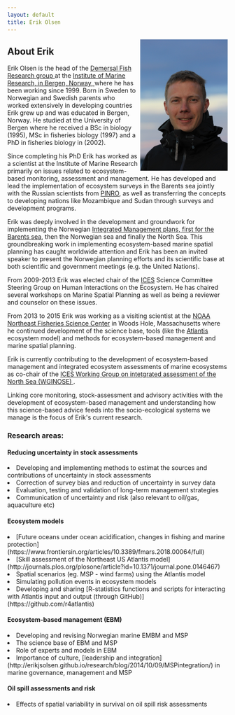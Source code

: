```yaml
---
layout: default
title: Erik Olsen
---
```


<img src="/assets/erik_ute.jpg" style="float: right;  width: 200px;  padding:0px 0px 0px 5px;"/>

## About Erik 



Erik Olsen is the head of the <a href="http://www.imr.no/forskning/faggrupper/bunnfisk/en"> Demersal Fish Research group </a> at the <a href="http://www.imr.no">Institute of Marine Research, in Bergen, Norway, </a> where he has been working since 1999. Born in Sweden to Norwegian and Swedish parents who worked extensively in developing countries Erik grew up and was educated in Bergen, Norway. He studied at the University of Bergen where he received a BSc in biology (1995), MSc in fisheries biology (1997) and a PhD in fisheries biology in (2002). </br>

Since completing his PhD Erik has worked as a scientist at the Institute of Marine Research primarily on issues related to ecosystem-based monitoring, assessment and management. He has developed and lead the implementation of ecosystem surveys in the Barents sea jointly with the Russian scientists from <a href="http://www.pinro.ru">PINRO</a>, as well as transferring the concepts to developing nations like Mozambique and Sudan through surveys and development programs. </br>

Erik was deeply involved in the development and groundwork for implementing the Norwegian <a href="http://www.regjeringen.no/en/dep/kld/Selected-topics/department-for-marine-management-and-pol/havforvaltning/integrated-management-of-the-barents-sea.html?id=87148">Integrated Management plans, first for the  Barents sea</a>, then the Norwegian sea and finally the North Sea. This groundbreaking work in implementing ecosystem-based marine spatial planning has caught worldwide attention and Erik has been an invited speaker to present the Norwegian planning efforts and its scientific base at both scientific and government meetings (e.g. the United Nations). </br>

From 2009-2013 Erik was elected chair of the <a href="http://www.ices.dk">ICES</a> Science Committee Steering Group on Human Interactions on the Ecosystem. He has chaired several workshops on Marine Spatial Planning as well as being a reviewer and counselor on these issues. </br>

From 2013 to 2015 Erik was working as a visiting scientist at the <a href="http://nefsc.noaa.gov"> NOAA Northeast Fisheries Science Center</a> in Woods Hole, Massachusetts where he continued development of the science base, tools (like the <a href="http://www.csiro.au/organisation-structure/divisions/marine--atmospheric-research/atlantis-ecosystem-model"> Atlantis </a> ecosystem model) and methods for ecosystem-based management and marine spatial planning.  </br>

Erik is currently contributing to the development of ecosystem-based management and integrated ecosystem assessments of marine ecosystems as co-chair of the <a href="http://www.ices.dk/community/groups/Pages/WGINOSE.aspx"> ICES Working Group on intetgrated assessment of the North Sea (WGINOSE) </a>. 

Linking core monitoring, stock-assessment and advisory activities with the development of ecosystem-based management and understanding how this science-based advice feeds into the socio-ecological systems we manage is the focus of Erik's current research. </br>
 


### Research areas:

#### Reducing uncertainty in stock assessments
<li>  Developing and implementing methods to estimat the sources and contributions of uncertainty in stock assessments </li>
<li> Correction of survey bias and reduction of uncertainty in survey data </li>
<li> Evaluation, testing and validation of long-term management strategies </li>
<li> Communication of uncertainty and risk (also relevant to oil/gas, aquaculture etc) </li>


#### Ecosystem models 
<li> [Future oceans under ocean acidification, changes in fishing and marine protection] (https://www.frontiersin.org/articles/10.3389/fmars.2018.00064/full) </li>
<li> [Skill assessment of the Northeast US Atlantis model](http://journals.plos.org/plosone/article?id=10.1371/journal.pone.0146467) </li>
<li> Spatial scenarios (eg. MSP - wind farms) using the Atlantis model </li>
<li> Simulating  pollution events in ecosystem models </li>
<li> Developing and sharing [R-statistics functions and scripts for interacting with Atlantis input and output (through GitHub)](https://github.com/r4atlantis)

#### Ecosystem-based management (EBM)
<li> Developing and revising Norwegian marine EMBM and MSP </li>
<li> The science base of EBM and MSP </li>
<li> Role of experts and models in EBM </li>
<li> Importance of culture, [leadership and integration](http://erikjsolsen.github.io/research/blog/2014/10/09/MSPintegration/) in marine governance, management and MSP </li>

#### Oil spill assessments and risk
<li> Effects of spatial variability in survival on oil spill risk assessments</li>
</br>


